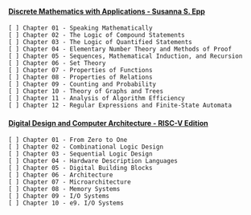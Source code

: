 #### [Discrete Mathematics with Applications - Susanna S. Epp ](https://www.amazon.com/Discrete-Mathematics-Applications-Susanna-Epp-dp-1337694193/dp/1337694193/ref=dp_ob_image_bk)

    [ ] Chapter 01 - Speaking Mathematically
    [ ] Chapter 02 - The Logic of Compound Statements
    [ ] Chapter 03 - The Logic of Quantified Statements
    [ ] Chapter 04 - Elementary Number Theory and Methods of Proof
    [ ] Chapter 05 - Sequences, Mathematical Induction, and Recursion
    [ ] Chapter 06 - Set Theory
    [ ] Chapter 07 - Properties of Functions
    [ ] Chapter 08 - Properties of Relations
    [ ] Chapter 09 - Counting and Probability
    [ ] Chapter 10 - Theory of Graphs and Trees
    [ ] Chapter 11 - Analysis of Algorithm Efficiency
    [ ] Chapter 12 - Regular Expressions and Finite-State Automata

#### [Digital Design and Computer Architecture - RISC-V Edition](https://www.elsevier.com/books/digital-design-and-computer-architecture-risc-v-edition/harris/978-0-12-820064-3)

    [ ] Chapter 01 - From Zero to One
    [ ] Chapter 02 - Combinational Logic Design
    [ ] Chapter 03 - Sequential Logic Design
    [ ] Chapter 04 - Hardware Description Languages
    [ ] Chapter 05 - Digital Building Blocks
    [ ] Chapter 06 - Architecture
    [ ] Chapter 07 - Microarchitecture
    [ ] Chapter 08 - Memory Systems
    [ ] Chapter 09 - I/O Systems
    [ ] Chapter 10 - e9. I/O Systems
